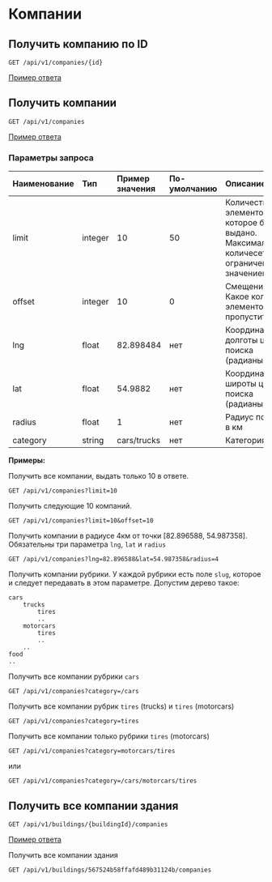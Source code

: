 # Компании

## Получить компанию по ID 

    GET /api/v1/companies/{id}

[Пример ответа](json/company.json.md)

## Получить компании 

    GET /api/v1/companies

[Пример ответа](json/companies.json.md)

### Параметры запроса

| Наименование | Тип | Пример значения | По-умолчанию | Описание |
|:-------------|:----|:----------------|:-------------|:---------|
| limit |  integer | 10 | 50 | Количество элементов, которое будет выдано. Максимальное количесетво ограничевается значением 50
| offset | integer | 10 | 0 | Смещение. Какое кол-во элементов пропустить
| lng | float | 82.898484 | нет | Координата долготы центра поиска (радианы)
| lat | float | 54.9882 | нет | Координата широты центра поиска (радианы)
| radius | float | 1 | нет | Радиус поиска в км
| category | string | cars/trucks | нет | Категория

**Примеры:**

Получить все компании, выдать только 10 в ответе.

    GET /api/v1/companies?limit=10

Получить следующие 10 компаний.

    GET /api/v1/companies?limit=10&offset=10

Получить компании в радиусе 4км от точки [82.896588, 54.987358]. Обязательны три параметра `lng`, `lat` и `radius`

    GET /api/v1/companies?lng=82.896588&lat=54.987358&radius=4

Получить компании рубрики. У каждой рубрики есть поле `slug`, которое и следует передавать в этом параметре. Допустим дерево такое:

    cars
        trucks
            tires
            ..
        motorcars
            tires
            ..
        ..
    food
    ..

Получить все компании рубрики `cars`

    GET /api/v1/companies?category=/cars

Получить все компании рубрик `tires` (trucks) и `tires` (motorcars)

    GET /api/v1/companies?category=tires

Получить все компании только рубрики `tires` (motorcars)

    GET /api/v1/companies?category=motorcars/tires
    
или

    GET /api/v1/companies?category=/cars/motorcars/tires


## Получить все компании здания

    GET /api/v1/buildings/{buildingId}/companies

[Пример ответа](json/companies2.json.md)

Получить все компании здания

    GET /api/v1/buildings/567524b58ffafd489b31124b/companies
